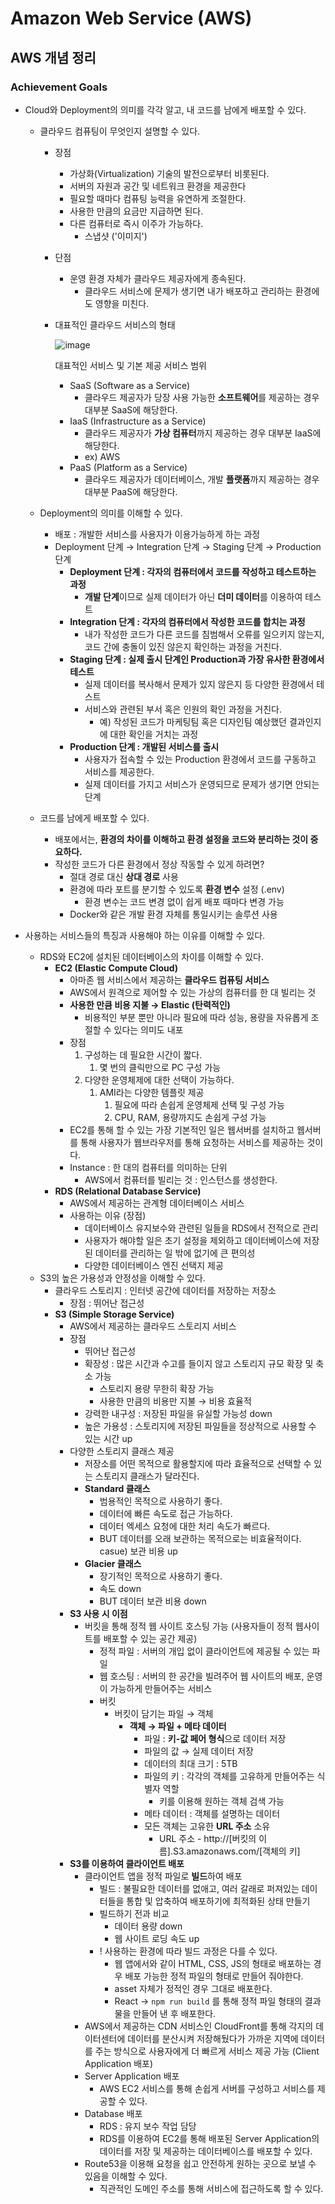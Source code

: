 # Amazon Web Service (AWS)

## AWS 개념 정리 

### **Achievement Goals**

- Cloud와 Deployment의 의미를 각각 알고, 내 코드를 남에게 배포할 수 있다.

  - 클라우드 컴퓨팅이 무엇인지 설명할 수 있다.

    - 장점
      - 가상화(Virtualization) 기술의 발전으로부터 비롯된다.
      - 서버의 자원과 공간 및 네트워크 환경을 제공한다
      - 필요할 때마다 컴퓨팅 능력을 유연하게 조절한다.
      - 사용한 만큼의 요금만 지급하면 된다.
      - 다른 컴퓨터로 즉시 이주가 가능하다.
        - 스냅샷 ('이미지')
    - 단점
      - 운영 환경 자체가 클라우드 제공자에게 종속된다.
        - 클라우드 서비스에 문제가 생기면 내가 배포하고 관리하는 환경에도 영향을 미친다.
    - 대표적인 클라우드 서비스의 형태

      ![image](https://user-images.githubusercontent.com/73332608/133648296-d60aec91-e046-42f6-a547-9d82490eef54.png)

      대표적인 서비스 및 기본 제공 서비스 범위

      - SaaS (Software as a Service)
        - 클라우드 제공자가 당장 사용 가능한 **소프트웨어**를 제공하는 경우 대부분 SaaS에 해당한다.
      - IaaS (Infrastructure as a Service)
        - 클라우드 제공자가 **가상 컴퓨터**까지 제공하는 경우 대부분 IaaS에 해당한다.
        - ex) AWS
      - PaaS (Platform as a Service)
        - 클라우드 제공자가 데이터베이스, 개발 **플랫폼**까지 제공하는 경우 대부분 PaaS에 해당한다.

  - Deployment의 의미를 이해할 수 있다.
    - 배포 : 개발한 서비스를 사용자가 이용가능하게 하는 과정
    - Deployment 단계 → Integration 단계 → Staging 단계 → Production 단계
      - **Deployment 단계 : 각자의 컴퓨터에서 코드를 작성하고 테스트하는 과정**
        - **개발 단계**이므로 실제 데이터가 아닌 **더미 데이터**를 이용하여 테스트
      - **Integration 단계 : 각자의 컴퓨터에서 작성한 코드를 합치는 과정**
        - 내가 작성한 코드가 다른 코드를 침범해서 오류를 일으키지 않는지, 코드 간에 충돌이 있진 않은지 확인하는 과정을 거친다.
      - **Staging 단계 : 실제 출시 단계인 Production과 가장 유사한 환경에서 테스트**
        - 실제 데이터를 복사해서 문제가 있지 않은지 등 다양한 환경에서 테스트
        - 서비스와 관련된 부서 혹은 인원의 확인 과정을 거친다.
          - 예) 작성된 코드가 마케팅팀 혹은 디자인팀 예상했던 결과인지에 대한 확인을 거치는 과정
      - **Production 단계 : 개발된 서비스를 출시**
        - 사용자가 접속할 수 있는 Production 환경에서 코드를 구동하고 서비스를 제공한다.
        - 실제 데이터를 가지고 서비스가 운영되므로 문제가 생기면 안되는 단계
  - 코드를 남에게 배포할 수 있다.
    - 배포에서는, **환경의 차이를 이해하고 환경 설정을 코드와 분리하는 것이 중요하다.**
    - 작성한 코드가 다른 환경에서 정상 작동할 수 있게 하려면?
      - 절대 경로 대신 **상대 경로** 사용
      - 환경에 따라 포트를 분기할 수 있도록 **환경 변수** 설정 (.env)
        - 환경 변수는 코드 변경 없이 쉽게 배포 때마다 변경 가능
      - Docker와 같은 개발 환경 자체를 통일시키는 솔루션 사용

- 사용하는 서비스들의 특징과 사용해야 하는 이유를 이해할 수 있다.
  - RDS와 EC2에 설치된 데이터베이스의 차이를 이해할 수 있다.
    - **EC2 (Elastic Compute Cloud)**
      - 아마존 웹 서비스에서 제공하는 **클라우드 컴퓨팅 서비스**
      - AWS에서 원격으로 제어할 수 있는 가상의 컴퓨터를 한 대 빌리는 것
      - **사용한 만큼 비용 지불 → Elastic (탄력적인)**
        - 비용적인 부분 뿐만 아니라 필요에 따라 성능, 용량을 자유롭게 조절할 수 있다는 의미도 내포
      - 장점
        1. 구성하는 데 필요한 시간이 짧다.
           1. 몇 번의 클릭만으로 PC 구성 가능
        2. 다양한 운영체제에 대한 선택이 가능하다.
           1. AMI라는 다양한 템플릿 제공
              1. 필요에 따라 손쉽게 운영체제 선택 및 구성 가능
              2. CPU, RAM, 용량까지도 손쉽게 구성 가능
      - EC2를 통해 할 수 있는 가장 기본적인 일은 웹서버를 설치하고 웹서버를 통해 사용자가 웹브라우저를 통해 요청하는 서비스를 제공하는 것이다.
      - Instance : 한 대의 컴퓨터를 의미하는 단위
        - AWS에서 컴퓨터를 빌리는 것 : 인스턴스를 생성한다.
    - **RDS (Relational Database Service)**
      - AWS에서 제공하는 관계형 데이터베이스 서비스
      - 사용하는 이유 (장점)
        - 데이터베이스 유지보수와 관련된 일들을 RDS에서 전적으로 관리
        - 사용자가 해야할 일은 초기 설정을 제외하고 데이터베이스에 저장된 데이터를 관리하는 일 밖에 없기에 큰 편의성
        - 다양한 데이터베이스 엔진 선택지 제공
  - S3의 높은 가용성과 안정성을 이해할 수 있다.
    - 클라우드 스토리지 : 인터넷 공간에 데이터를 저장하는 저장소
      - 장점 : 뛰어난 접근성
    - **S3 (Simple Storage Service)**
      - AWS에서 제공하는 클라우드 스토리지 서비스
      - 장점
        - 뛰어난 접근성
        - 확장성 : 많은 시간과 수고를 들이지 않고 스토리지 규모 확장 및 축소 가능
          - 스토리지 용량 무한히 확장 가능
          - 사용한 만큼의 비용만 지불 → 비용 효율적
        - 강력한 내구성 : 저장된 파일을 유실할 가능성 down
        - 높은 가용성 : 스토리지에 저장된 파일들을 정상적으로 사용할 수 있는 시간 up
      - 다양한 스토리지 클래스 제공
        - 저장소를 어떤 목적으로 활용할지에 따라 효율적으로 선택할 수 있는 스토리지 클래스가 달라진다.
        - **Standard 클래스**
          - 범용적인 목적으로 사용하기 좋다.
          - 데이터에 빠른 속도로 접근 가능하다.
          - 데이터 엑세스 요청에 대한 처리 속도가 빠르다.
          - BUT 데이터를 오래 보관하는 목적으로는 비효율적이다. casue) 보관 비용 up
        - **Glacier 클래스**
          - 장기적인 목적으로 사용하기 좋다.
          - 속도 down
          - BUT 데이터 보관 비용 down
      - **S3 사용 시 이점**
        - 버킷을 통해 정적 웹 사이트 호스팅 가능 (사용자들이 정적 웹사이트를 배포할 수 있는 공간 제공)
          - 정적 파일 : 서버의 개입 없이 클라이언트에 제공될 수 있는 파일
          - 웹 호스팅 : 서버의 한 공간을 빌려주어 웹 사이트의 배포, 운영이 가능하게 만들어주는 서비스
          - 버킷
            - 버킷이 담기는 파일 → 객체
              - **객체 → 파일 + 메타 데이터**
                - 파일 : **키-값 페어 형식**으로 데이터 저장
                - 파일의 값 → 실제 데이터 저장
                - 데이터의 최대 크기 : 5TB
                - 파일의 키 : 각각의 객체를 고유하게 만들어주는 식별자 역할
                  - 키를 이용해 원하는 객체 검색 가능
                - 메타 데이터 : 객체를 설명하는 데이터
                - 모든 객체는 고유한 **URL 주소** 소유
                  - URL 주소 - http://[버킷의 이름].S3.amazonaws.com/[객체의 키]
      - **S3를 이용하여 클라이언트 배포**
        - 클라이언트 앱을 정적 파일로 **빌드**하여 배포
          - 빌드 : 불필요한 데이터를 없애고, 여러 갈래로 퍼져있는 데이터들을 통합 및 압축하여 배포하기에 최적화된 상태 만들기
          - 빌드하기 전과 비교
            - 데이터 용량 down
            - 웹 사이트 로딩 속도 up
          - ! 사용하는 환경에 따라 빌드 과정은 다를 수 있다.
            - 웹 앱에서와 같이 HTML, CSS, JS의 형태로 배포하는 경우 배포 가능한 정적 파일의 형태로 만들어 줘야한다.
            - asset 자체가 정적인 경우 그대로 배포한다.
            - React → `npm run build` 를 통해 정적 파일 형태의 결과물을 만들어 낸 후 배포한다.
        - AWS에서 제공하는 CDN 서비스인 CloudFront를 통해 각지의 데이터센터에 데이터를 분산시켜 저장해뒀다가 가까운 지역에 데이터를 주는 방식으로 사용자에게 더 빠르게 서비스 제공 가능 (Client Application 배포)
        - Server Application 배포
          - AWS EC2 서비스를 통해 손쉽게 서버를 구성하고 서비스를 제공할 수 있다.
        - Database 배포
          - RDS : 유지 보수 작업 담당
          - RDS를 이용하여 EC2를 통해 배포된 Server Application의 데이터를 저장 및 제공하는 데이터베이스를 배포할 수 있다.
        - Route53을 이용해 요청을 쉽고 안전하게 원하는 곳으로 보낼 수 있음을 이해할 수 있다.
          - 직관적인 도메인 주소를 통해 서비스에 접근하도록 할 수 있다.
